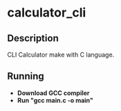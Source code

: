 # calculator_cli

## Description

CLI Calculator make with C language.

## Running

- **Download GCC compiler**
- **Run "gcc main.c -o main"**

